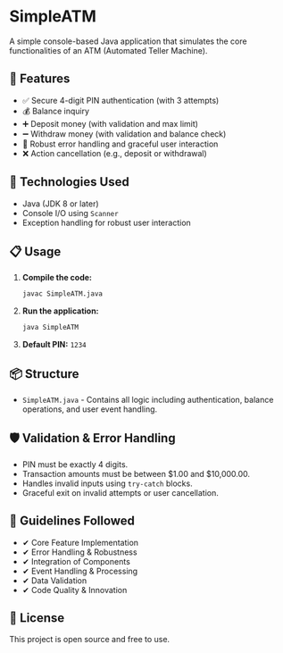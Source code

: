 # SimpleATM

A simple console-based Java application that simulates the core functionalities of an ATM (Automated Teller Machine).

## 🚀 Features

- ✅ Secure 4-digit PIN authentication (with 3 attempts)
- 💰 Balance inquiry
- ➕ Deposit money (with validation and max limit)
- ➖ Withdraw money (with validation and balance check)
- 🔁 Robust error handling and graceful user interaction
- ❌ Action cancellation (e.g., deposit or withdrawal)

## 🧰 Technologies Used

- Java (JDK 8 or later)
- Console I/O using `Scanner`
- Exception handling for robust user interaction

## 📋 Usage

1. **Compile the code:**
   ```bash
   javac SimpleATM.java
   ```

2. **Run the application:**
   ```bash
   java SimpleATM
   ```

3. **Default PIN:** `1234`

## 📦 Structure

- `SimpleATM.java` - Contains all logic including authentication, balance operations, and user event handling.

## 🛡️ Validation & Error Handling

- PIN must be exactly 4 digits.
- Transaction amounts must be between $1.00 and $10,000.00.
- Handles invalid inputs using `try-catch` blocks.
- Graceful exit on invalid attempts or user cancellation.

## 📌 Guidelines Followed

- ✔ Core Feature Implementation
- ✔ Error Handling & Robustness
- ✔ Integration of Components
- ✔ Event Handling & Processing
- ✔ Data Validation
- ✔ Code Quality & Innovation

## 📄 License

This project is open source and free to use.
